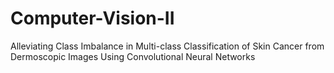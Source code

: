 # Computer-Vision-II
Alleviating Class Imbalance in Multi-class Classification of Skin Cancer from Dermoscopic Images Using Convolutional Neural Networks
